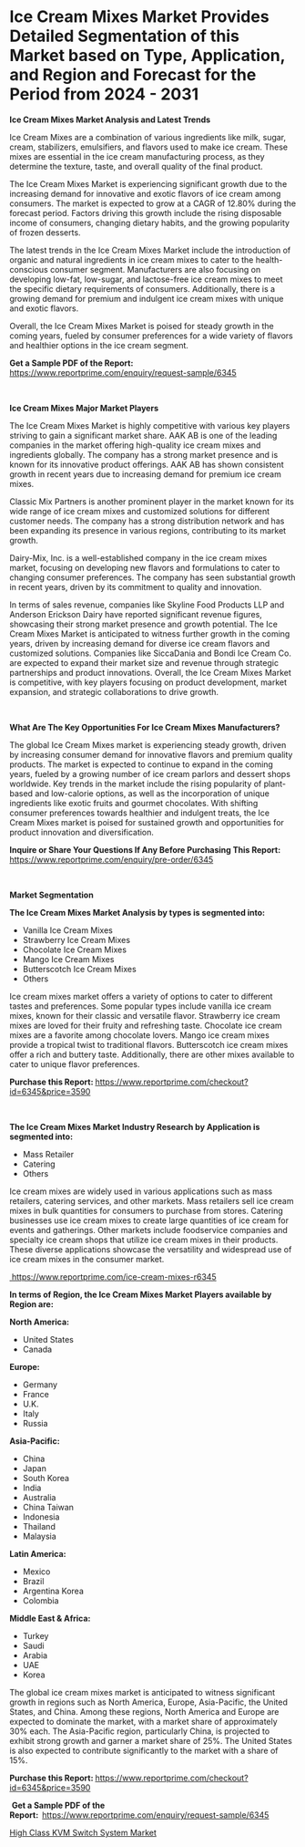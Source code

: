 <p><h1>Ice Cream Mixes Market Provides Detailed Segmentation of this Market based on Type, Application, and Region and Forecast for the Period from 2024 - 2031</h1></p><p><strong>Ice Cream Mixes Market Analysis and Latest Trends</strong></p>
<p><p>Ice Cream Mixes are a combination of various ingredients like milk, sugar, cream, stabilizers, emulsifiers, and flavors used to make ice cream. These mixes are essential in the ice cream manufacturing process, as they determine the texture, taste, and overall quality of the final product.</p><p>The Ice Cream Mixes Market is experiencing significant growth due to the increasing demand for innovative and exotic flavors of ice cream among consumers. The market is expected to grow at a CAGR of 12.80% during the forecast period. Factors driving this growth include the rising disposable income of consumers, changing dietary habits, and the growing popularity of frozen desserts.</p><p>The latest trends in the Ice Cream Mixes Market include the introduction of organic and natural ingredients in ice cream mixes to cater to the health-conscious consumer segment. Manufacturers are also focusing on developing low-fat, low-sugar, and lactose-free ice cream mixes to meet the specific dietary requirements of consumers. Additionally, there is a growing demand for premium and indulgent ice cream mixes with unique and exotic flavors.</p><p>Overall, the Ice Cream Mixes Market is poised for steady growth in the coming years, fueled by consumer preferences for a wide variety of flavors and healthier options in the ice cream segment.</p></p>
<p><strong>Get a Sample PDF of the Report:&nbsp;</strong> <a href="https://www.reportprime.com/enquiry/request-sample/6345">https://www.reportprime.com/enquiry/request-sample/6345</a></p>
<p>&nbsp;</p>
<p><strong>Ice Cream Mixes Major Market Players</strong></p>
<p><p>The Ice Cream Mixes Market is highly competitive with various key players striving to gain a significant market share. AAK AB is one of the leading companies in the market offering high-quality ice cream mixes and ingredients globally. The company has a strong market presence and is known for its innovative product offerings. AAK AB has shown consistent growth in recent years due to increasing demand for premium ice cream mixes.</p><p>Classic Mix Partners is another prominent player in the market known for its wide range of ice cream mixes and customized solutions for different customer needs. The company has a strong distribution network and has been expanding its presence in various regions, contributing to its market growth.</p><p>Dairy-Mix, Inc. is a well-established company in the ice cream mixes market, focusing on developing new flavors and formulations to cater to changing consumer preferences. The company has seen substantial growth in recent years, driven by its commitment to quality and innovation.</p><p>In terms of sales revenue, companies like Skyline Food Products LLP and Anderson Erickson Dairy have reported significant revenue figures, showcasing their strong market presence and growth potential. The Ice Cream Mixes Market is anticipated to witness further growth in the coming years, driven by increasing demand for diverse ice cream flavors and customized solutions. Companies like SiccaDania and Bondi Ice Cream Co. are expected to expand their market size and revenue through strategic partnerships and product innovations. Overall, the Ice Cream Mixes Market is competitive, with key players focusing on product development, market expansion, and strategic collaborations to drive growth.</p></p>
<p>&nbsp;</p>
<p><strong>What Are The Key Opportunities For Ice Cream Mixes Manufacturers?</strong></p>
<p><p>The global Ice Cream Mixes market is experiencing steady growth, driven by increasing consumer demand for innovative flavors and premium quality products. The market is expected to continue to expand in the coming years, fueled by a growing number of ice cream parlors and dessert shops worldwide. Key trends in the market include the rising popularity of plant-based and low-calorie options, as well as the incorporation of unique ingredients like exotic fruits and gourmet chocolates. With shifting consumer preferences towards healthier and indulgent treats, the Ice Cream Mixes market is poised for sustained growth and opportunities for product innovation and diversification.</p></p>
<p><strong>Inquire or Share Your Questions If Any Before Purchasing This Report:</strong> <a href="https://www.reportprime.com/enquiry/pre-order/6345">https://www.reportprime.com/enquiry/pre-order/6345</a></p>
<p>&nbsp;</p>
<p><strong>Market Segmentation</strong></p>
<p><strong>The Ice Cream Mixes Market Analysis by types is segmented into:</strong></p>
<p><ul><li>Vanilla Ice Cream Mixes</li><li>Strawberry Ice Cream Mixes</li><li>Chocolate Ice Cream Mixes</li><li>Mango Ice Cream Mixes</li><li>Butterscotch Ice Cream Mixes</li><li>Others</li></ul></p>
<p><p>Ice cream mixes market offers a variety of options to cater to different tastes and preferences. Some popular types include vanilla ice cream mixes, known for their classic and versatile flavor. Strawberry ice cream mixes are loved for their fruity and refreshing taste. Chocolate ice cream mixes are a favorite among chocolate lovers. Mango ice cream mixes provide a tropical twist to traditional flavors. Butterscotch ice cream mixes offer a rich and buttery taste. Additionally, there are other mixes available to cater to unique flavor preferences.</p></p>
<p><strong>Purchase this Report:&nbsp;</strong><a href="https://www.reportprime.com/checkout?id=6345&price=3590">https://www.reportprime.com/checkout?id=6345&price=3590</a></p>
<p>&nbsp;</p>
<p><strong>The Ice Cream Mixes Market Industry Research by Application is segmented into:</strong></p>
<p><ul><li>Mass Retailer</li><li>Catering</li><li>Others</li></ul></p>
<p><p>Ice cream mixes are widely used in various applications such as mass retailers, catering services, and other markets. Mass retailers sell ice cream mixes in bulk quantities for consumers to purchase from stores. Catering businesses use ice cream mixes to create large quantities of ice cream for events and gatherings. Other markets include foodservice companies and specialty ice cream shops that utilize ice cream mixes in their products. These diverse applications showcase the versatility and widespread use of ice cream mixes in the consumer market.</p></p>
<p><a href="https://www.reportprime.com/ice-cream-mixes-r6345">&nbsp;https://www.reportprime.com/ice-cream-mixes-r6345</a></p>
<p><strong>In terms of Region, the Ice Cream Mixes Market Players available by Region are:</strong></p>
<p>
    <p> <strong> North America: </strong>
        <ul>
            <li>United States</li>
            <li>Canada</li>
        </ul>
        </p> 
    <p> <strong> Europe: </strong>
        <ul>
            <li>Germany</li>
            <li>France</li>
            <li>U.K.</li>
            <li>Italy</li>
            <li>Russia</li>
        </ul>
        </p> 
    <p> <strong> Asia-Pacific: </strong>
        <ul>
            <li>China</li>
            <li>Japan</li>
            <li>South Korea</li>
            <li>India</li>
            <li>Australia</li>
            <li>China Taiwan</li>
            <li>Indonesia</li>
            <li>Thailand</li>
            <li>Malaysia</li>
        </ul>
        </p> 
    <p> <strong> Latin America: </strong>
        <ul>
            <li>Mexico</li>
            <li>Brazil</li>
            <li>Argentina Korea</li>
            <li>Colombia</li>
        </ul>
        </p> 
    <p> <strong> Middle East & Africa: </strong>
        <ul>
            <li>Turkey</li>
            <li>Saudi</li>
            <li>Arabia</li>
            <li>UAE</li>
            <li>Korea</li>
        </ul>
    </p>
    </p>
<p><p>The global ice cream mixes market is anticipated to witness significant growth in regions such as North America, Europe, Asia-Pacific, the United States, and China. Among these regions, North America and Europe are expected to dominate the market, with a market share of approximately 30% each. The Asia-Pacific region, particularly China, is projected to exhibit strong growth and garner a market share of 25%. The United States is also expected to contribute significantly to the market with a share of 15%.</p></p>
<p><strong>Purchase this Report: </strong><a href="https://www.reportprime.com/checkout?id=6345&price=3590">https://www.reportprime.com/checkout?id=6345&price=3590</a></p>
<p>&nbsp;<strong>Get a Sample PDF of the Report:&nbsp;&nbsp;</strong><a href="https://www.reportprime.com/enquiry/request-sample/6345">https://www.reportprime.com/enquiry/request-sample/6345</a></p>
<p><strong></strong></p>
<p><p><a href="https://issuu.com/reportprime-2/docs/high-class-kvm-switch-system-market-size-2030.pptx">High Class KVM Switch System Market</a></p></p>